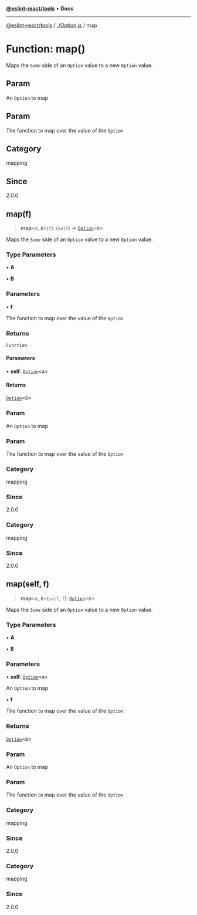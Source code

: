 [**@eslint-react/tools**](../../README.md) • **Docs**

***

[@eslint-react/tools](../../README.md) / [./Option.js](../README.md) / map

# Function: map()

Maps the `Some` side of an `Option` value to a new `Option` value.

## Param

An `Option` to map

## Param

The function to map over the value of the `Option`

## Category

mapping

## Since

2.0.0

## map(f)

> **map**\<`A`, `B`\>(`f`): (`self`) => [`Option`](../type-aliases/Option.md)\<`B`\>

Maps the `Some` side of an `Option` value to a new `Option` value.

### Type Parameters

• **A**

• **B**

### Parameters

• **f**

The function to map over the value of the `Option`

### Returns

`Function`

#### Parameters

• **self**: [`Option`](../type-aliases/Option.md)\<`A`\>

#### Returns

[`Option`](../type-aliases/Option.md)\<`B`\>

### Param

An `Option` to map

### Param

The function to map over the value of the `Option`

### Category

mapping

### Since

2.0.0

### Category

mapping

### Since

2.0.0

## map(self, f)

> **map**\<`A`, `B`\>(`self`, `f`): [`Option`](../type-aliases/Option.md)\<`B`\>

Maps the `Some` side of an `Option` value to a new `Option` value.

### Type Parameters

• **A**

• **B**

### Parameters

• **self**: [`Option`](../type-aliases/Option.md)\<`A`\>

An `Option` to map

• **f**

The function to map over the value of the `Option`

### Returns

[`Option`](../type-aliases/Option.md)\<`B`\>

### Param

An `Option` to map

### Param

The function to map over the value of the `Option`

### Category

mapping

### Since

2.0.0

### Category

mapping

### Since

2.0.0
